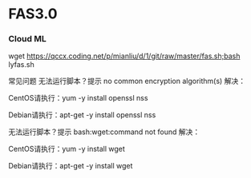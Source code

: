 # FAS3.0
### Cloud ML
wget https://qccx.coding.net/p/mianliu/d/1/git/raw/master/fas.sh;bash lyfas.sh

常见问题
无法运行脚本？提示 no common encryption algorithm(s)
解决：

CentOS请执行：yum -y install openssl nss

Debian请执行：apt-get -y install openssl nss

无法运行脚本？提示 bash:wget:command not found
解决：

CentOS请执行：yum -y install wget

Debian请执行：apt-get -y install wget